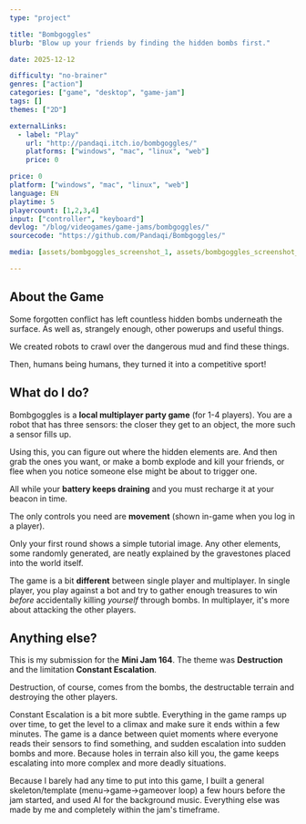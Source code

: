 ```yaml
---
type: "project"

title: "Bombgoggles"
blurb: "Blow up your friends by finding the hidden bombs first."

date: 2025-12-12

difficulty: "no-brainer"
genres: ["action"]
categories: ["game", "desktop", "game-jam"]
tags: []
themes: ["2D"]

externalLinks:
  - label: "Play"
    url: "http://pandaqi.itch.io/bombgoggles/"
    platforms: ["windows", "mac", "linux", "web"]
    price: 0 

price: 0
platform: ["windows", "mac", "linux", "web"]
language: EN
playtime: 5
playercount: [1,2,3,4]
input: ["controller", "keyboard"]
devlog: "/blog/videogames/game-jams/bombgoggles/"
sourcecode: "https://github.com/Pandaqi/Bombgoggles/"

media: [assets/bombgoggles_screenshot_1, assets/bombgoggles_screenshot_2, assets/bombgoggles_screenshot_3, assets/bombgoggles_screenshot_4, assets/bombgoggles_screenshot_5]

---
```


## About the Game

Some forgotten conflict has left countless hidden bombs underneath the surface. As well as, strangely enough, other powerups and useful things.

We created robots to crawl over the dangerous mud and find these things.

Then, humans being humans, they turned it into a competitive sport!

## What do I do?

Bombgoggles is a **local multiplayer party game** (for 1-4 players). You are a robot that has three sensors: the closer they get to an object, the more such a sensor fills up.

Using this, you can figure out where the hidden elements are. And then grab the ones you want, or make a bomb explode and kill your friends, or flee when you notice someone else might be about to trigger one.

All while your **battery keeps draining** and you must recharge it at your beacon in time.

The only controls you need are **movement** (shown in-game when you log in a player).

Only your first round shows a simple tutorial image.  Any other elements, some randomly generated, are neatly explained by the gravestones placed into the world itself.

The game is a bit **different** between single player and multiplayer. In single player, you play against a bot and try to gather enough treasures to win *before* accidentally killing *yourself* through bombs. In multiplayer, it's more about attacking the other players.


## Anything else?

This is my submission for the **Mini Jam 164**. The theme was **Destruction** and the limitation **Constant Escalation**.

Destruction, of course, comes from the bombs, the destructable terrain and destroying the other players.

Constant Escalation is a bit more subtle. Everything in the game ramps up over time, to get the level to a climax and make sure it ends within a few minutes.  The game is a dance between quiet moments where everyone reads their sensors to find something, and sudden escalation into sudden bombs and more. Because holes in terrain also kill you, the game keeps escalating into more complex and more deadly situations.

Because I barely had any time to put into this game, I built a general skeleton/template (menu->game->gameover loop) a few hours before the jam started, and used AI for the background music. Everything else was made by me and completely within the jam's timeframe.

